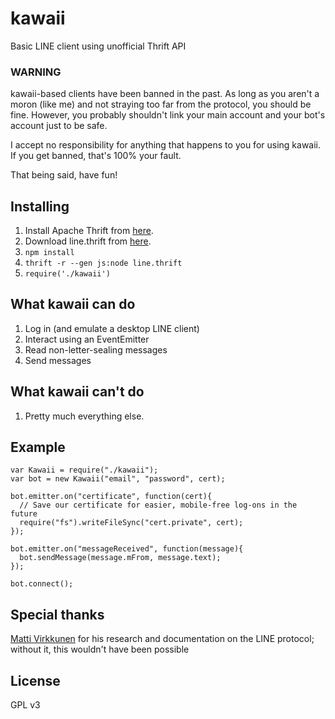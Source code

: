 # kawaii

Basic LINE client using unofficial Thrift API

### WARNING
kawaii-based clients have been banned in the past. As long as you aren't
a moron (like me) and not straying too far from the protocol, you should be
fine. However, you probably shouldn't link your main account and your
bot's account just to be safe.

I accept no responsibility for anything that happens to you for using
kawaii. If you get banned, that's 100% your fault.

That being said, have fun!

## Installing
1. Install Apache Thrift from [here](http://thrift.apache.org/).
2. Download line.thrift from [here](http://altrepo.eu/git/line-protocol/).
3. `npm install`
4. `thrift -r --gen js:node line.thrift`
5. `require('./kawaii')`

## What kawaii can do
1. Log in (and emulate a desktop LINE client)
2. Interact using an EventEmitter
3. Read non-letter-sealing messages
4. Send messages

## What kawaii can't do
1. Pretty much everything else.

## Example
````
var Kawaii = require("./kawaii");
var bot = new Kawaii("email", "password", cert);

bot.emitter.on("certificate", function(cert){
  // Save our certificate for easier, mobile-free log-ons in the future
  require("fs").writeFileSync("cert.private", cert);
});

bot.emitter.on("messageReceived", function(message){
  bot.sendMessage(message.mFrom, message.text);
});

bot.connect();
````

## Special thanks
[Matti Virkkunen](http://altrepo.eu/git/line-protocol/) for his research and
documentation on the LINE protocol; without it, this wouldn't have been possible

## License
GPL v3
